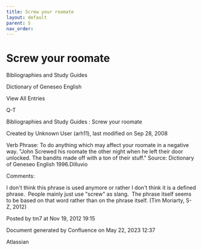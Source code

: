 ```yaml
---
title: Screw your roomate
layout: default
parent: S
nav_order:
---
```


# Screw your roomate

Bibliographies and Study Guides

Dictionary of Geneseo English

View All Entries

Q-T

Bibliographies and Study Guides : Screw your roomate

Created by  Unknown User (arh11), last modified on Sep 28, 2008

Verb Phrase: To do anything which may affect your roomate in a negative way. &quot;John Screwed his roomate the other night when he left their door unlocked. The bandits made off with a ton of their stuff.&quot; Source: Dictionary of Geneseo English 1996.Dilluvio

Comments:

I don't think this phrase is used anymore or rather I don't think it is a defined phrase.  People mainly just use &quot;screw&quot; as slang.  The phrase itself seems to be based on that word rather than on the phrase itself. (Tim Moriarty, S-Z, 2012)

Posted by tm7 at Nov 19, 2012 19:15

Document generated by Confluence on May 22, 2023 12:37

Atlassian
